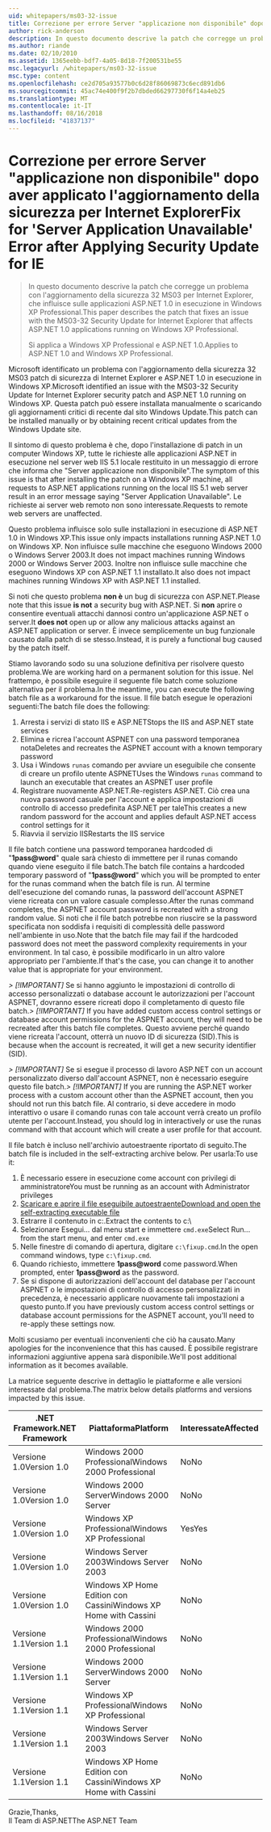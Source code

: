 ```yaml
---
uid: whitepapers/ms03-32-issue
title: Correzione per errore Server "applicazione non disponibile" dopo aver applicato l'aggiornamento della sicurezza per IE | Microsoft Docs
author: rick-anderson
description: In questo documento descrive la patch che corregge un problema con l'aggiornamento della sicurezza 32 MS03 per Internet Explorer, che influisce sulle applicazioni ASP.NET 1.0 in esecuzione nell'elemento di lavoro...
ms.author: riande
ms.date: 02/10/2010
ms.assetid: 1365eebb-bdf7-4a05-8d18-7f200531be55
msc.legacyurl: /whitepapers/ms03-32-issue
msc.type: content
ms.openlocfilehash: ce2d705a93577b0c6d28f86069873c6ecd891db6
ms.sourcegitcommit: 45ac74e400f9f2b7dbded66297730f6f14a4eb25
ms.translationtype: MT
ms.contentlocale: it-IT
ms.lasthandoff: 08/16/2018
ms.locfileid: "41837137"
---
```

<a name="fix-for-server-application-unavailable-error-after-applying-security-update-for-ie"></a><span data-ttu-id="86439-103">Correzione per errore Server "applicazione non disponibile" dopo aver applicato l'aggiornamento della sicurezza per Internet Explorer</span><span class="sxs-lookup"><span data-stu-id="86439-103">Fix for 'Server Application Unavailable' Error after Applying Security Update for IE</span></span>
====================
> <span data-ttu-id="86439-104">In questo documento descrive la patch che corregge un problema con l'aggiornamento della sicurezza 32 MS03 per Internet Explorer, che influisce sulle applicazioni ASP.NET 1.0 in esecuzione in Windows XP Professional.</span><span class="sxs-lookup"><span data-stu-id="86439-104">This paper describes the patch that fixes an issue with the MS03-32 Security Update for Internet Explorer that affects ASP.NET 1.0 applications running on Windows XP Professional.</span></span>
> 
> <span data-ttu-id="86439-105">Si applica a Windows XP Professional e ASP.NET 1.0.</span><span class="sxs-lookup"><span data-stu-id="86439-105">Applies to ASP.NET 1.0 and Windows XP Professional.</span></span>


<span data-ttu-id="86439-106">Microsoft identificato un problema con l'aggiornamento della sicurezza 32 MS03 patch di sicurezza di Internet Explorer e ASP.NET 1.0 in esecuzione in Windows XP.</span><span class="sxs-lookup"><span data-stu-id="86439-106">Microsoft identified an issue with the MS03-32 Security Update for Internet Explorer security patch and ASP.NET 1.0 running on Windows XP.</span></span> <span data-ttu-id="86439-107">Questa patch può essere installata manualmente o scaricando gli aggiornamenti critici di recente dal sito Windows Update.</span><span class="sxs-lookup"><span data-stu-id="86439-107">This patch can be installed manually or by obtaining recent critical updates from the Windows Update site.</span></span>

<span data-ttu-id="86439-108">Il sintomo di questo problema è che, dopo l'installazione di patch in un computer Windows XP, tutte le richieste alle applicazioni ASP.NET in esecuzione nel server web IIS 5.1 locale restituito in un messaggio di errore che informa che "Server applicazione non disponibile".</span><span class="sxs-lookup"><span data-stu-id="86439-108">The symptom of this issue is that after installing the patch on a Windows XP machine, all requests to ASP.NET applications running on the local IIS 5.1 web server result in an error message saying "Server Application Unavailable".</span></span> <span data-ttu-id="86439-109">Le richieste ai server web remoto non sono interessate.</span><span class="sxs-lookup"><span data-stu-id="86439-109">Requests to remote web servers are unaffected.</span></span>

<span data-ttu-id="86439-110">Questo problema influisce solo sulle installazioni in esecuzione di ASP.NET 1.0 in Windows XP.</span><span class="sxs-lookup"><span data-stu-id="86439-110">This issue only impacts installations running ASP.NET 1.0 on Windows XP.</span></span> <span data-ttu-id="86439-111">Non influisce sulle macchine che eseguono Windows 2000 o Windows Server 2003.</span><span class="sxs-lookup"><span data-stu-id="86439-111">It does not impact machines running Windows 2000 or Windows Server 2003.</span></span> <span data-ttu-id="86439-112">Inoltre non influisce sulle macchine che eseguono Windows XP con ASP.NET 1.1 installato.</span><span class="sxs-lookup"><span data-stu-id="86439-112">It also does not impact machines running Windows XP with ASP.NET 1.1 installed.</span></span>

<span data-ttu-id="86439-113">Si noti che questo problema **non è** un bug di sicurezza con ASP.NET.</span><span class="sxs-lookup"><span data-stu-id="86439-113">Please note that this issue **is not** a security bug with ASP.NET.</span></span> <span data-ttu-id="86439-114">Si **non** aprire o consentire eventuali attacchi dannosi contro un'applicazione ASP.NET o server.</span><span class="sxs-lookup"><span data-stu-id="86439-114">It **does not** open up or allow any malicious attacks against an ASP.NET application or server.</span></span> <span data-ttu-id="86439-115">È invece semplicemente un bug funzionale causato dalla patch di se stesso.</span><span class="sxs-lookup"><span data-stu-id="86439-115">Instead, it is purely a functional bug caused by the patch itself.</span></span>

<span data-ttu-id="86439-116">Stiamo lavorando sodo su una soluzione definitiva per risolvere questo problema.</span><span class="sxs-lookup"><span data-stu-id="86439-116">We are working hard on a permanent solution for this issue.</span></span> <span data-ttu-id="86439-117">Nel frattempo, è possibile eseguire il seguente file batch come soluzione alternativa per il problema.</span><span class="sxs-lookup"><span data-stu-id="86439-117">In the meantime, you can execute the following batch file as a workaround for the issue.</span></span> <span data-ttu-id="86439-118">Il file batch esegue le operazioni seguenti:</span><span class="sxs-lookup"><span data-stu-id="86439-118">The batch file does the following:</span></span>

1. <span data-ttu-id="86439-119">Arresta i servizi di stato IIS e ASP.NET</span><span class="sxs-lookup"><span data-stu-id="86439-119">Stops the IIS and ASP.NET state services</span></span>
2. <span data-ttu-id="86439-120">Elimina e ricrea l'account ASPNET con una password temporanea nota</span><span class="sxs-lookup"><span data-stu-id="86439-120">Deletes and recreates the ASPNET account with a known temporary password</span></span>
3. <span data-ttu-id="86439-121">Usa i Windows `runas` comando per avviare un eseguibile che consente di creare un profilo utente ASPNET</span><span class="sxs-lookup"><span data-stu-id="86439-121">Uses the Windows `runas` command to launch an executable that creates an ASPNET user profile</span></span>
4. <span data-ttu-id="86439-122">Registrare nuovamente ASP.NET.</span><span class="sxs-lookup"><span data-stu-id="86439-122">Re-registers ASP.NET.</span></span> <span data-ttu-id="86439-123">Ciò crea una nuova password casuale per l'account e applica impostazioni di controllo di accesso predefinita ASP.NET per tale</span><span class="sxs-lookup"><span data-stu-id="86439-123">This creates a new random password for the account and applies default ASP.NET access control settings for it</span></span>
5. <span data-ttu-id="86439-124">Riavvia il servizio IIS</span><span class="sxs-lookup"><span data-stu-id="86439-124">Restarts the IIS service</span></span>

<span data-ttu-id="86439-125">Il file batch contiene una password temporanea hardcoded di "<strong>1pass@word</strong>" quale sarà chiesto di immettere per il runas comando quando viene eseguito il file batch.</span><span class="sxs-lookup"><span data-stu-id="86439-125">The batch file contains a hardcoded temporary password of "<strong>1pass@word</strong>" which you will be prompted to enter for the runas command when the batch file is run.</span></span> <span data-ttu-id="86439-126">Al termine dell'esecuzione del comando runas, la password dell'account ASPNET viene ricreata con un valore casuale complesso.</span><span class="sxs-lookup"><span data-stu-id="86439-126">After the runas command completes, the ASPNET account password is recreated with a strong random value.</span></span> <span data-ttu-id="86439-127">Si noti che il file batch potrebbe non riuscire se la password specificata non soddisfa i requisiti di complessità delle password nell'ambiente in uso.</span><span class="sxs-lookup"><span data-stu-id="86439-127">Note that the batch file may fail if the hardcoded password does not meet the password complexity requirements in your environment.</span></span> <span data-ttu-id="86439-128">In tal caso, è possibile modificarlo in un altro valore appropriato per l'ambiente.</span><span class="sxs-lookup"><span data-stu-id="86439-128">If that's the case, you can change it to another value that is appropriate for your environment.</span></span>

<span data-ttu-id="86439-129">*> [!IMPORTANT]* Se si hanno aggiunto le impostazioni di controllo di accesso personalizzati o database account le autorizzazioni per l'account ASPNET, dovranno essere ricreati dopo il completamento di questo file batch.</span><span class="sxs-lookup"><span data-stu-id="86439-129">*> [!IMPORTANT]* If you have added custom access control settings or database account permissions for the ASPNET account, they will need to be recreated after this batch file completes.</span></span> <span data-ttu-id="86439-130">Questo avviene perché quando viene ricreata l'account, otterrà un nuovo ID di sicurezza (SID).</span><span class="sxs-lookup"><span data-stu-id="86439-130">This is because when the account is recreated, it will get a new security identifier (SID).</span></span>

<span data-ttu-id="86439-131">*> [!IMPORTANT]* Se si esegue il processo di lavoro ASP.NET con un account personalizzato diverso dall'account ASPNET, non è necessario eseguire questo file batch.</span><span class="sxs-lookup"><span data-stu-id="86439-131">*> [!IMPORTANT]* If you are running the ASP.NET worker process with a custom account other than the ASPNET account, then you should not run this batch file.</span></span> <span data-ttu-id="86439-132">Al contrario, si deve accedere in modo interattivo o usare il comando runas con tale account verrà creato un profilo utente per l'account.</span><span class="sxs-lookup"><span data-stu-id="86439-132">Instead, you should log in interactively or use the runas command with that account which will create a user profile for that account.</span></span>

<span data-ttu-id="86439-133">Il file batch è incluso nell'archivio autoestraente riportato di seguito.</span><span class="sxs-lookup"><span data-stu-id="86439-133">The batch file is included in the self-extracting archive below.</span></span> <span data-ttu-id="86439-134">Per usarla:</span><span class="sxs-lookup"><span data-stu-id="86439-134">To use it:</span></span>

1. <span data-ttu-id="86439-135">È necessario essere in esecuzione come account con privilegi di amministratore</span><span class="sxs-lookup"><span data-stu-id="86439-135">You must be running as an account with Administrator privileges</span></span>
2. [<span data-ttu-id="86439-136">Scaricare e aprire il file eseguibile autoestraente</span><span class="sxs-lookup"><span data-stu-id="86439-136">Download and open the self-extracting executable file</span></span>](ms03-32-issue/_static/fixup1.exe)
3. <span data-ttu-id="86439-137">Estrarre il contenuto in c:\.</span><span class="sxs-lookup"><span data-stu-id="86439-137">Extract the contents to c:\\</span></span>
4. <span data-ttu-id="86439-138">Selezionare Esegui... dal menu start e immettere `cmd.exe`</span><span class="sxs-lookup"><span data-stu-id="86439-138">Select Run... from the start menu, and enter `cmd.exe`</span></span>
5. <span data-ttu-id="86439-139">Nelle finestre di comando di apertura, digitare `c:\fixup.cmd`.</span><span class="sxs-lookup"><span data-stu-id="86439-139">In the open command windows, type `c:\fixup.cmd`.</span></span>
6. <span data-ttu-id="86439-140">Quando richiesto, immettere <strong>1pass@word</strong> come password.</span><span class="sxs-lookup"><span data-stu-id="86439-140">When prompted, enter <strong>1pass@word</strong> as the password.</span></span>
7. <span data-ttu-id="86439-141">Se si dispone di autorizzazioni dell'account del database per l'account ASPNET o le impostazioni di controllo di accesso personalizzati in precedenza, è necessario applicare nuovamente tali impostazioni a questo punto.</span><span class="sxs-lookup"><span data-stu-id="86439-141">If you have previously custom access control settings or database account permissions for the ASPNET account, you'll need to re-apply these settings now.</span></span>

<span data-ttu-id="86439-142">Molti scusiamo per eventuali inconvenienti che ciò ha causato.</span><span class="sxs-lookup"><span data-stu-id="86439-142">Many apologies for the inconvenience that this has caused.</span></span> <span data-ttu-id="86439-143">È possibile registrare informazioni aggiuntive appena sarà disponibile.</span><span class="sxs-lookup"><span data-stu-id="86439-143">We'll post additional information as it becomes available.</span></span>

<span data-ttu-id="86439-144">La matrice seguente descrive in dettaglio le piattaforme e alle versioni interessate dal problema.</span><span class="sxs-lookup"><span data-stu-id="86439-144">The matrix below details platforms and versions impacted by this issue.</span></span>

| <span data-ttu-id="86439-145">.NET Framework</span><span class="sxs-lookup"><span data-stu-id="86439-145">.NET Framework</span></span> | <span data-ttu-id="86439-146">Piattaforma</span><span class="sxs-lookup"><span data-stu-id="86439-146">Platform</span></span> | <span data-ttu-id="86439-147">Interessate</span><span class="sxs-lookup"><span data-stu-id="86439-147">Affected</span></span> |
| --- | --- | --- |
| <span data-ttu-id="86439-148">Versione 1.0</span><span class="sxs-lookup"><span data-stu-id="86439-148">Version 1.0</span></span> | <span data-ttu-id="86439-149">Windows 2000 Professional</span><span class="sxs-lookup"><span data-stu-id="86439-149">Windows 2000 Professional</span></span> | <span data-ttu-id="86439-150">No</span><span class="sxs-lookup"><span data-stu-id="86439-150">No</span></span> |
| <span data-ttu-id="86439-151">Versione 1.0</span><span class="sxs-lookup"><span data-stu-id="86439-151">Version 1.0</span></span> | <span data-ttu-id="86439-152">Windows 2000 Server</span><span class="sxs-lookup"><span data-stu-id="86439-152">Windows 2000 Server</span></span> | <span data-ttu-id="86439-153">No</span><span class="sxs-lookup"><span data-stu-id="86439-153">No</span></span> |
| <span data-ttu-id="86439-154">Versione 1.0</span><span class="sxs-lookup"><span data-stu-id="86439-154">Version 1.0</span></span> | <span data-ttu-id="86439-155">Windows XP Professional</span><span class="sxs-lookup"><span data-stu-id="86439-155">Windows XP Professional</span></span> | <span data-ttu-id="86439-156">Yes</span><span class="sxs-lookup"><span data-stu-id="86439-156">Yes</span></span> |
| <span data-ttu-id="86439-157">Versione 1.0</span><span class="sxs-lookup"><span data-stu-id="86439-157">Version 1.0</span></span> | <span data-ttu-id="86439-158">Windows Server 2003</span><span class="sxs-lookup"><span data-stu-id="86439-158">Windows Server 2003</span></span> | <span data-ttu-id="86439-159">No</span><span class="sxs-lookup"><span data-stu-id="86439-159">No</span></span> |
| <span data-ttu-id="86439-160">Versione 1.0</span><span class="sxs-lookup"><span data-stu-id="86439-160">Version 1.0</span></span> | <span data-ttu-id="86439-161">Windows XP Home Edition con Cassini</span><span class="sxs-lookup"><span data-stu-id="86439-161">Windows XP Home with Cassini</span></span> | <span data-ttu-id="86439-162">No</span><span class="sxs-lookup"><span data-stu-id="86439-162">No</span></span> |
| <span data-ttu-id="86439-163">Versione 1.1</span><span class="sxs-lookup"><span data-stu-id="86439-163">Version 1.1</span></span> | <span data-ttu-id="86439-164">Windows 2000 Professional</span><span class="sxs-lookup"><span data-stu-id="86439-164">Windows 2000 Professional</span></span> | <span data-ttu-id="86439-165">No</span><span class="sxs-lookup"><span data-stu-id="86439-165">No</span></span> |
| <span data-ttu-id="86439-166">Versione 1.1</span><span class="sxs-lookup"><span data-stu-id="86439-166">Version 1.1</span></span> | <span data-ttu-id="86439-167">Windows 2000 Server</span><span class="sxs-lookup"><span data-stu-id="86439-167">Windows 2000 Server</span></span> | <span data-ttu-id="86439-168">No</span><span class="sxs-lookup"><span data-stu-id="86439-168">No</span></span> |
| <span data-ttu-id="86439-169">Versione 1.1</span><span class="sxs-lookup"><span data-stu-id="86439-169">Version 1.1</span></span> | <span data-ttu-id="86439-170">Windows XP Professional</span><span class="sxs-lookup"><span data-stu-id="86439-170">Windows XP Professional</span></span> | <span data-ttu-id="86439-171">No</span><span class="sxs-lookup"><span data-stu-id="86439-171">No</span></span> |
| <span data-ttu-id="86439-172">Versione 1.1</span><span class="sxs-lookup"><span data-stu-id="86439-172">Version 1.1</span></span> | <span data-ttu-id="86439-173">Windows Server 2003</span><span class="sxs-lookup"><span data-stu-id="86439-173">Windows Server 2003</span></span> | <span data-ttu-id="86439-174">No</span><span class="sxs-lookup"><span data-stu-id="86439-174">No</span></span> |
| <span data-ttu-id="86439-175">Versione 1.1</span><span class="sxs-lookup"><span data-stu-id="86439-175">Version 1.1</span></span> | <span data-ttu-id="86439-176">Windows XP Home Edition con Cassini</span><span class="sxs-lookup"><span data-stu-id="86439-176">Windows XP Home with Cassini</span></span> | <span data-ttu-id="86439-177">No</span><span class="sxs-lookup"><span data-stu-id="86439-177">No</span></span> |

<span data-ttu-id="86439-178">Grazie,</span><span class="sxs-lookup"><span data-stu-id="86439-178">Thanks,</span></span>   
 <span data-ttu-id="86439-179">Il Team di ASP.NET</span><span class="sxs-lookup"><span data-stu-id="86439-179">The ASP.NET Team</span></span>
